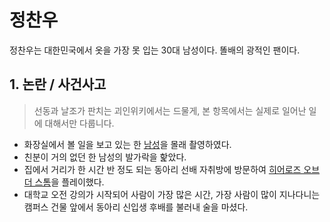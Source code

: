 # 정찬우
정찬우는 대한민국에서 옷을 가장 못 입는 30대 남성이다. 똘배의 광적인 팬이다. 

## 1. 논란 / 사건사고
> 선동과 날조가 판치는 괴인위키에서는 드물게, 본 항목에서는 실제로 일어난 일에 대해서만 다룹니다.<br/>

- 화장실에서 볼 일을 보고 있는 한 [남성](./ih.md)을 몰래 촬영하였다.
- 친분이 거의 없던 한 남성의 발가락을 핥았다.
- 집에서 거리가 한 시간 반 정도 되는 동아리 선배 자취방에 방문하여 [히어로즈 오브 더 스톰](https://namu.wiki/w/%EA%B0%93%EA%B2%9C)을 플레이했다.
- 대학교 오전 강의가 시작되어 사람이 가장 많은 시간, 가장 사람이 많이 지나다니는 캠퍼스 건물 앞에서 동아리 신입생 후배를 불러내 술을 마셨다.
